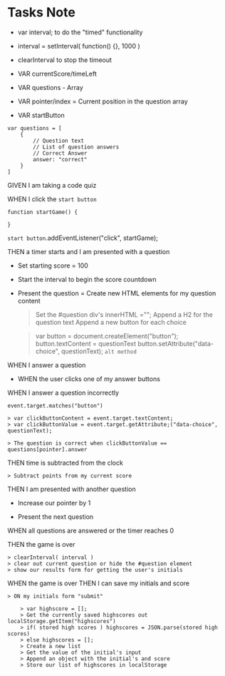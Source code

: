 # Tasks Note

* var interval; to do the "timed" functionality

* interval = setInterval( function() {}, 1000 )

* clearInterval to stop the timeout 

* VAR currentScore/timeLeft

* VAR questions - Array

* VAR pointer/index = Current position in the question array

* VAR startButton

```
var questions = [
    {
        // Question text
        // List of question answers
        // Correct Answer
        answer: "correct"
    }
]
```

GIVEN I am taking a code quiz

WHEN I click the `start button`

```
function startGame() {  
 
}
```
`start button`.addEventListener("click", startGame);

THEN a timer starts and I am presented with a question

* Set starting score = 100

* Start the interval to begin the score countdown

* Present the question = Create new HTML elements for my question content

    > Set the #question div's innerHTML ="";
    > Append a H2 for the question text
    > Append a new button for each choice
    
    > var button = document.createElement("button");
    > button.textContent = questionText
    > button.setAttribute("data-choice", questionText); `alt method`

WHEN I answer a question

* WHEN the user clicks one of my answer buttons

WHEN I answer a question incorrectly

    event.target.matches("button")
   
    > var clickButtonContent = event.target.textContent;
    > var clickButtonValue = event.target.getAttribute;("data-choice", questionText); 

    > The question is correct when clickButtonValue == questions[pointer].answer

THEN time is subtracted from the clock

    > Subtract points from my current score


THEN I am presented with another question

* Increase our pointer by 1

* Present the next question

WHEN all questions are answered or the timer reaches 0

THEN the game is over
    
    > clearInterval( interval )
    > clear out current question or hide the #question element
    > show our results form for getting the user's initials

WHEN the game is over
THEN I can save my initials and score

    > ON my initials form "submit"

        > var highscore = [];
        > Get the currently saved highscores out localStorage.getItem("highscores")
        > if( stored high scores ) highscores = JSON.parse(stored high scores)
        > else highscores = [];
        > Create a new list
        > Get the value of the initial's input
        > Append an object with the initial's and score
        > Store our list of highscores in localStorage